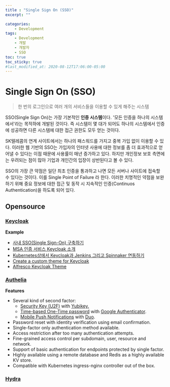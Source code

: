 ```yaml
---
title : "Single Sign On (SSO)"
excerpt: ""

categories:
    - Development
tags:
    - Development
    - 개발
    - 개발자
    - SSO
toc: true
toc_sticky: true
#last_modified_at: 2020-08-12T17:06:00-05:00
---
```


# Single Sign On (SSO)

> 한 번의 로그인으로 여러 개의 서비스들을 이용할 수 있게 해주는 시스템

SSO(Single Sign On)는 가장 기본적인 **인증 시스템**이다. '모든 인증을 하나의 시스템에서'라는 목적하에 개발된 것이다. 즉 시스템이 몇 대가 되어도 하나의 시스템에서 인증에 성공하면 다른 시스템에 대한 접근 권한도 모두 얻는 것이다.

SK텔레콤의 연계 사이트에서는 하나의 패스워드를 가지고 중복 가입 없이 이용할 수 있다. 이러한 웹 기반의 SSO는 가입자의 인터넷 사용에 대한 정보를 좀 더 효과적으로 얻어낼 수 있다는 이점 때문에 사용률이 매년 증가하고 있다. 하지만 개인정보 보호 측면에는 우려되는 점이 많아 기업과 개인간의 입장이 상반된다고 볼 수 있다. 

SSO의 가장 큰 약점은 일단 최초 인증을 통과하고 나면 모든 서버나 사이트에 접속할 수 있다는 것이다. 이를 Single Point of Failure 라 한다. 이러한 치명적인 약점을 보완하기 위해 중요 정보에 대한 접근 및 동작 시 지속적인 인증(Continuos Authentication)을 하도록 되어 있다.

## Opensource

### [Keycloak](https://github.com/keycloak/keycloak)
**Example**
- [사내 SSO(Single Sign-On) 구축하기](https://tech.socarcorp.kr/security/2019/07/31/keycloak-sso.html)
- [MSA 인증 서비스 Keycloak 소개](https://subji.github.io/posts/2020/07/08/keycloak1)
- [Kubernetes상에서 Keycloak과 Jenkins 그리고 Spinnaker 연동하기](https://tech.osci.kr/2020/04/04/91699412/)
- [Create a custom theme for Keycloak](https://medium.com/@auscunningham/create-a-custom-theme-for-keycloak-8781207be604)
- [Alfresco Keycloak Theme](https://github.com/Alfresco/alfresco-keycloak-theme)

### [Authelia](https://github.com/authelia/authelia)
**Features**

- Several kind of second factor:
  - [Security Key (U2F)](https://docs.authelia.com/features/2fa/security-key) with [Yubikey.](https://www.yubico.com/products/yubikey-hardware/yubikey4/)
  - [Time-based One-Time password](https://docs.authelia.com/features/2fa/one-time-password) with [Google Authenticator](https://play.google.com/store/apps/details?id=com.google.android.apps.authenticator2&hl=en).
  - [Mobile Push Notifications](https://docs.authelia.com/features/2fa/push-notifications) with [Duo](https://duo.com/).
- Password reset with identity verification using email confirmation.
- Single-factor only authentication method available.
- Access restriction after too many authentication attempts.
- Fine-grained access control per subdomain, user, resource and network.
- Support of basic authentication for endpoints protected by single factor.
- Highly available using a remote database and Redis as a highly available KV store.
- Compatible with Kubernetes ingress-nginx controller out of the box.

### [Hydra](https://github.com/ory/hydra)